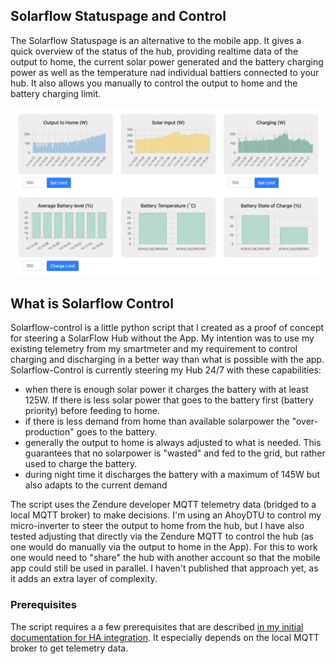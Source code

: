 ## Solarflow Statuspage and Control

The Solarflow Statuspage is an alternative to the mobile app. It gives a quick overview of the status of the hub, providing realtime data of the output to home, the current solar power generated and the battery charging power as well as the temperature nad individual battiers connected to your hub.
It also allows you manually to control the output to home and the battery charging limit.

![solarflow status page](img/solarflow_statuspage.png)


## What is Solarflow Control

Solarflow-control is a little python script that I created as a proof of concept for steering a SolarFlow Hub without the App.
My intention was to use my existing telemetry from my smartmeter and my requirement to control charging and discharging in a better way than what is possible with the app.
Solarflow-Control is currently steering my Hub 24/7 with these capabilities:

- when there is enough solar power it charges the battery with at least 125W. If there is less solar power that goes to the battery first (battery priority) before feeding to home.
- if there is less demand from home than available solarpower the "over-production" goes to the battery.
- generally the output to home is always adjusted to what is needed. This guarantees that no solarpower is "wasted" and fed to the grid, but rather used to charge the battery.
- during night time it discharges the battery with a maximum of 145W but also adapts to the current demand

The script uses the Zendure developer MQTT telemetry data (bridged to a local MQTT broker) to make decisions. I'm using an AhoyDTU to control my micro-inverter to steer the output to home from the hub, but I have also tested adjusting that directly via the Zendure MQTT to control the hub (as one would do manually via the output to home in the App). For this to work one would need to "share" the hub with another account so that the mobile app could still be used in parallel. I haven't published that approach yet, as it adds an extra layer of complexity.

### Prerequisites
The script requires a a few prerequisites that are described [in my initial documentation for HA integration](../controlling_with_homeassistant.md). It especially depends on the local MQTT broker to get telemetry data.

